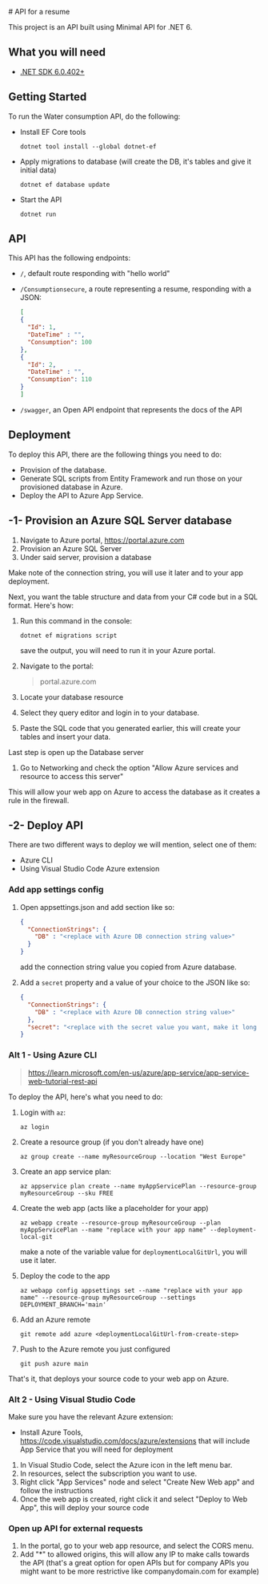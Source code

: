 # API for a resume

This project is an API built using Minimal API for .NET 6.

## What you will need 

* [.NET SDK 6.0.402+](https://dotnet.microsoft.com/en-us/download/dotnet/6.0)

## Getting Started

To run the Water consumption API, do the following:

- Install EF Core tools

   ```console
   dotnet tool install --global dotnet-ef
   ```

- Apply migrations to database (will create the DB, it's tables and give it initial data)

   ```console
   dotnet ef database update
   ```

- Start the API

   ```console
   dotnet run
   ```

## API

This API has the following endpoints:

- `/`, default route responding with "hello world"
- `/Consumptionsecure`, a route representing a resume, responding with a JSON:

   ```json
   [
   {
     "Id": 1,
     "DateTime" : "",
     "Consumption": 100
   },
   {
     "Id": 2,
     "DateTime" : "",
     "Consumption": 110
   }
   ]
   ```

- `/swagger`, an Open API endpoint that represents the docs of the API

## Deployment

To deploy this API, there are the following things you need to do:

* Provision of the database.
* Generate SQL scripts from Entity Framework and run those on your provisioned database in Azure.
* Deploy the API to Azure App Service.


## -1- Provision an Azure SQL Server database

1. Navigate to Azure portal, <https://portal.azure.com>
1. Provision an Azure SQL Server
1. Under said server, provision a database

Make note of the connection string, you will use it later and to your app deployment.

Next, you want the table structure and data from your C# code but in a SQL format. Here's how:

1. Run this command in the console:

   ```console
   dotnet ef migrations script
   ```

   save the output, you will need to run it in your Azure portal.

1. Navigate to the portal:

   > portal.azure.com

1. Locate your database resource
1. Select they query editor and login in to your database.
1. Paste the SQL code that you generated earlier, this will create your tables and insert your data.

Last step is open up the Database server

1. Go to Networking and check the option "Allow Azure services and resource to access this server"

  This will allow your web app on Azure to access the database as it creates a rule in the firewall.

## -2- Deploy API

There are two different ways to deploy we will mention, select one of them:

* Azure CLI
* Using Visual Studio Code Azure extension

### Add app settings config

1. Open appsettings.json and add section like so:

   ```json
   {
     "ConnectionStrings": {
       "DB" : "<replace with Azure DB connection string value>"
     }
   }
   ```

   add the connection string value you copied from Azure database.

1. Add a `secret` property and a value of your choice to the JSON like so:

   ```json
   {
     "ConnectionStrings": {
       "DB" : "<replace with Azure DB connection string value>"
     },
     "secret": "<replace with the secret value you want, make it long and complicated>" 
   }
   ```

### Alt 1 - Using Azure CLI

> <https://learn.microsoft.com/en-us/azure/app-service/app-service-web-tutorial-rest-api>

To deploy the API, here's what you need to do:

1. Login with `az`:

   ```console
   az login
   ```

1. Create a resource group (if you don't already have one)

   ```console
   az group create --name myResourceGroup --location "West Europe"
   ```

1. Create an app service plan:

   ```console
   az appservice plan create --name myAppServicePlan --resource-group myResourceGroup --sku FREE
   ```

1. Create the web app (acts like a placeholder for your app)

   ```console
   az webapp create --resource-group myResourceGroup --plan myAppServicePlan --name "replace with your app name" --deployment-local-git
   ```

   make a note of the variable value for `deploymentLocalGitUrl`, you will use it later.

1. Deploy the code to the app

   ```console
   az webapp config appsettings set --name "replace with your app name" --resource-group myResourceGroup --settings DEPLOYMENT_BRANCH='main'
   ```

1. Add an Azure remote

   ```console
   git remote add azure <deploymentLocalGitUrl-from-create-step>
   ```

1. Push to the Azure remote you just configured

   ```console
   git push azure main
   ```

That's it, that deploys your source code to your web app on Azure.

### Alt 2 - Using Visual Studio Code

Make sure you have the relevant Azure extension:

* Install Azure Tools, <https://code.visualstudio.com/docs/azure/extensions> that will include App Service that you will need for deployment

1. In Visual Studio Code, select the Azure icon in the left menu bar.
1. In resources, select the subscription you want to use.
1. Right click "App Services" node and select "Create New Web app" and follow the instructions
1. Once the web app is created, right click it and select "Deploy to Web App", this will deploy your source code

### Open up API for external requests

1. In the portal, go to your web app resource, and select the CORS menu.
1. Add "*" to allowed origins, this will allow any IP to make calls towards the API (that's a great option for open APIs but for company APIs you might want to be more restrictive like companydomain.com for example)